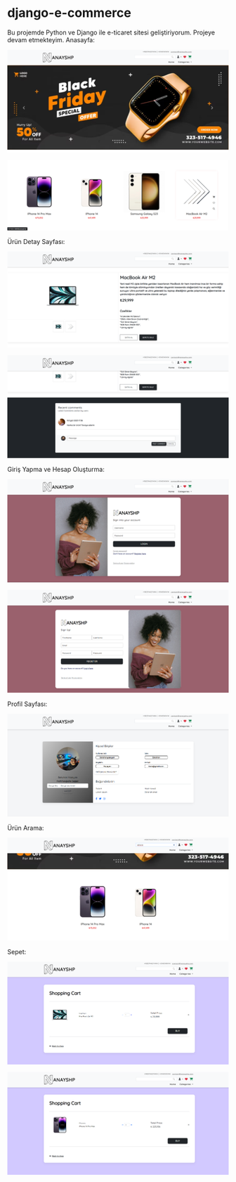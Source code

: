 # django-e-commerce
Bu projemde Python ve Django ile e-ticaret sitesi geliştiriyorum. Projeye devam etmekteyim.
Anasayfa:

![Preview](https://github.com/batuhanyasayan/django-e-commerce/blob/main/screenshots/homepage-1.png)

![Preview](https://github.com/batuhanyasayan/django-e-commerce/blob/main/screenshots/homepage-2.png)

Ürün Detay Sayfası:

![Preview](https://github.com/batuhanyasayan/django-e-commerce/blob/main/screenshots/detail-1.png)

![Preview](https://github.com/batuhanyasayan/django-e-commerce/blob/main/screenshots/detail-2.png)

Giriş Yapma ve Hesap Oluşturma:

![Preview](https://github.com/batuhanyasayan/django-e-commerce/blob/main/screenshots/login.png)

![Preview](https://github.com/batuhanyasayan/django-e-commerce/blob/main/screenshots/register.png)

Profil Sayfası:

![Preview](https://github.com/batuhanyasayan/django-e-commerce/blob/main/screenshots/profile.png)

Ürün Arama:

![Preview](https://github.com/batuhanyasayan/django-e-commerce/blob/main/screenshots/search.png)

Sepet:

![Preview](https://github.com/batuhanyasayan/django-e-commerce/blob/main/screenshots/cart-1.png)

![Preview](https://github.com/batuhanyasayan/django-e-commerce/blob/main/screenshots/cart-2.png)
